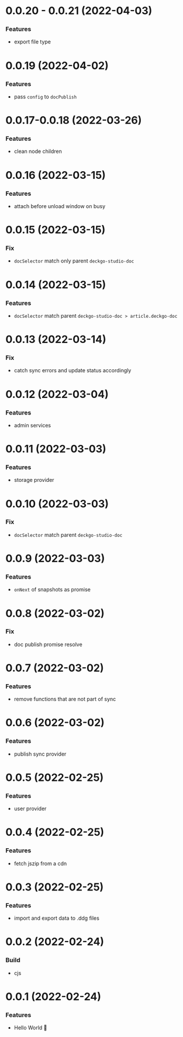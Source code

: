 # 0.0.20 - 0.0.21 (2022-04-03)

### Features

- export file type

# 0.0.19 (2022-04-02)

### Features

- pass `config` to `docPublish`

# 0.0.17-0.0.18 (2022-03-26)

### Features

- clean node children

# 0.0.16 (2022-03-15)

### Features

- attach before unload window on busy

# 0.0.15 (2022-03-15)

### Fix

- `docSelector` match only parent `deckgo-studio-doc`

# 0.0.14 (2022-03-15)

### Features

- `docSelector` match parent `deckgo-studio-doc > article.deckgo-doc`

# 0.0.13 (2022-03-14)

### Fix

- catch sync errors and update status accordingly

# 0.0.12 (2022-03-04)

### Features

- admin services

# 0.0.11 (2022-03-03)

### Features

- storage provider

# 0.0.10 (2022-03-03)

### Fix

- `docSelector` match parent `deckgo-studio-doc`

# 0.0.9 (2022-03-03)

### Features

- `onNext` of snapshots as promise

# 0.0.8 (2022-03-02)

### Fix

- doc publish promise resolve

# 0.0.7 (2022-03-02)

### Features

- remove functions that are not part of sync

# 0.0.6 (2022-03-02)

### Features

- publish sync provider

# 0.0.5 (2022-02-25)

### Features

- user provider

# 0.0.4 (2022-02-25)

### Features

- fetch jszip from a cdn

# 0.0.3 (2022-02-25)

### Features

- import and export data to .ddg files

# 0.0.2 (2022-02-24)

### Build

- cjs

# 0.0.1 (2022-02-24)

### Features

- Hello World 👋
